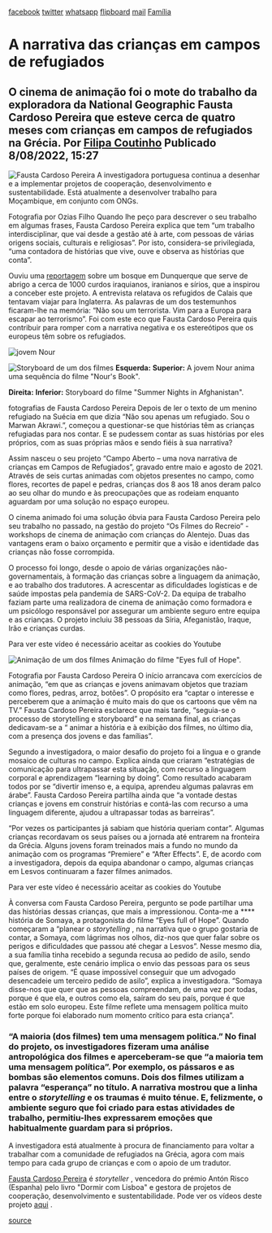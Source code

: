 [facebook](https://www.facebook.com/sharer/sharer.php?u=https%3A%2F%2Fwww.natgeo.pt%2Ffamilia%2F2022%2F08%2Fa-narrativa-das-criancas-em-campos-de-refugiados) [twitter](https://twitter.com/share?url=https%3A%2F%2Fwww.natgeo.pt%2Ffamilia%2F2022%2F08%2Fa-narrativa-das-criancas-em-campos-de-refugiados&via=natgeo&text=A%20narrativa%20das%20crian%C3%A7as%20em%20campos%20de%20refugiados) [whatsapp](https://web.whatsapp.com/send?text=https%3A%2F%2Fwww.natgeo.pt%2Ffamilia%2F2022%2F08%2Fa-narrativa-das-criancas-em-campos-de-refugiados) [flipboard](https://share.flipboard.com/bookmarklet/popout?v=2&title=A%20narrativa%20das%20crian%C3%A7as%20em%20campos%20de%20refugiados&url=https%3A%2F%2Fwww.natgeo.pt%2Ffamilia%2F2022%2F08%2Fa-narrativa-das-criancas-em-campos-de-refugiados) [mail](mailto:?subject=NatGeo&body=https%3A%2F%2Fwww.natgeo.pt%2Ffamilia%2F2022%2F08%2Fa-narrativa-das-criancas-em-campos-de-refugiados%20-%20A%20narrativa%20das%20crian%C3%A7as%20em%20campos%20de%20refugiados) [Família](https://www.natgeo.pt/familia) 
# A narrativa das crianças em campos de refugiados 
## O cinema de animação foi o mote do trabalho da exploradora da National Geographic Fausta Cardoso Pereira que esteve cerca de quatro meses com crianças em campos de refugiados na Grécia. Por [Filipa Coutinho](https://www.natgeo.pt/autor/filipa-coutinho) Publicado 8/08/2022, 15:27 
![Fausta Cardoso Pereira](img/files_styles_image_00_public_fausta.jpg)
A investigadora portuguesa continua a desenhar e a implementar projetos de cooperação, desenvolvimento e sustentabilidade. Está atualmente a desenvolver trabalho para Moçambique, em conjunto com ONGs. 

Fotografia por Ozias Filho Quando lhe peço para descrever o seu trabalho em algumas frases, Fausta Cardoso Pereira explica que tem “um trabalho interdisciplinar, que vai desde a gestão até à arte, com pessoas de várias origens sociais, culturais e religiosas”. Por isto, considera-se privilegiada, “uma contadora de histórias que vive, ouve e observa as histórias que conta”. 

Ouviu uma [reportagem](https://www.tsf.pt/internacional/eu-so-tenho-um-sonho-chegar-ao-reino-unido-10293770.html) sobre um bosque em Dunquerque que serve de abrigo a cerca de 1000 curdos iraquianos, iranianos e sírios, que a inspirou a conceber este projeto. A entrevista relatava os refugidos de Calais que tentavam viajar para Inglaterra. As palavras de um dos testemunhos ficaram-lhe na memória: “Não sou um terrorista. Vim para a Europa para escapar ao terrorismo”. Foi com este eco que Fausta Cardoso Pereira quis contribuir para romper com a narrativa negativa e os estereótipos que os europeus têm sobre os refugiados. 

![jovem Nour](img/files_styles_image_00_public_fausta.jpg)

![Storyboard de um dos filmes](img/files_styles_image_00_public_fausta.jpg)
**Esquerda:** **Superior:** A jovem Nour anima uma sequência do filme "Nour's Book". 

**Direita:** **Inferior:** Storyboard do filme "Summer Nights in Afghanistan". 

fotografias de Fausta Cardoso Pereira Depois de ler o texto de um menino refugiado na Suécia em que dizia “Não sou apenas um refugiado. Sou o Marwan Akrawi.”, começou a questionar-se que histórias têm as crianças refugiadas para nos contar. E se pudessem contar as suas histórias por eles próprios, com as suas próprias mãos e sendo fiéis à sua narrativa? 

Assim nasceu o seu projeto “Campo Aberto – uma nova narrativa de crianças em Campos de Refugiados”, gravado entre maio e agosto de 2021. Através de seis curtas animadas com objetos presentes no campo, como flores, recortes de papel e pedras, crianças dos 8 aos 18 anos deram palco ao seu olhar do mundo e às preocupações que as rodeiam enquanto aguardam por uma solução no espaço europeu. 

O cinema animado foi uma solução óbvia para Fausta Cardoso Pereira pelo seu trabalho no passado, na gestão do projeto “Os Filmes do Recreio” - workshops de cinema de animação com crianças do Alentejo. Duas das vantagens eram o baixo orçamento e permitir que a visão e identidade das crianças não fosse corrompida. 

O processo foi longo, desde o apoio de várias organizações não-governamentais, à formação das crianças sobre a linguagem da animação, e ao trabalho dos tradutores. A acrescentar as dificuldades logísticas e de saúde impostas pela pandemia de SARS-CoV-2. Da equipa de trabalho faziam parte uma realizadora de cinema de animação como formadora e um psicólogo responsável por assegurar um ambiente seguro entre equipa e as crianças. O projeto incluiu 38 pessoas da Síria, Afeganistão, Iraque, Irão e crianças curdas. 

Para ver este vídeo é necessário aceitar as cookies do Youtube 

![Animação de um dos filmes](img/files_styles_image_00_public_fausta.jpg)
Animação do filme "Eyes full of Hope". 

Fotografia por Fausta Cardoso Pereira O início arrancava com exercícios de animação, “em que as crianças e jovens animavam objetos que traziam como flores, pedras, arroz, botões”. O propósito era “captar o interesse e perceberem que a animação é muito mais do que os cartoons que vêm na TV.” Fausta Cardoso Pereira esclarece que mais tarde, “seguia-se o processo de storytelling e storyboard” e na semana final, as crianças dedicavam-se a “ animar a história e à exibição dos filmes, no último dia, com a presença dos jovens e das famílias”. 

Segundo a investigadora, o maior desafio do projeto foi a língua e o grande mosaico de culturas no campo. Explica ainda que criaram “estratégias de comunicação para ultrapassar esta situação, com recurso a linguagem corporal e aprendizagem “learning by doing”. Como resultado acabaram todos por se “divertir imenso e, a equipa, aprendeu algumas palavras em árabe”. Fausta Cardoso Pereira partilha ainda que “a vontade destas crianças e jovens em construir histórias e contá-las com recurso a uma linguagem diferente, ajudou a ultrapassar todas as barreiras”. 

“Por vezes os participantes já sabiam que história queriam contar”. Algumas crianças recordavam os seus países ou a jornada até entrarem na fronteira da Grécia. Alguns jovens foram treinados mais a fundo no mundo da animação com os programas “Premiere” e “After Effects”. E, de acordo com a investigadora, depois da equipa abandonar o campo, algumas crianças em Lesvos continuaram a fazer filmes animados. 

Para ver este vídeo é necessário aceitar as cookies do Youtube 

À conversa com Fausta Cardoso Pereira, pergunto se pode partilhar uma das histórias dessas crianças, que mais a impressionou. Conta-me a **** história de Somaya, a protagonista do filme “Eyes full of Hope”. Quando começaram a “planear o _storytelling_ , na narrativa que o grupo gostaria de contar, a Somaya, com lágrimas nos olhos, diz-nos que quer falar sobre os perigos e dificuldades que passou até chegar a Lesvos”. Nesse mesmo dia, a sua família tinha recebido a segunda recusa ao pedido de asilo, sendo que, geralmente, este cenário implica o envio das pessoas para os seus países de origem. “É quase impossível conseguir que um advogado desencadeie um terceiro pedido de asilo”, explica a investigadora. “Somaya disse-nos que quer que as pessoas compreendam, de uma vez por todas, porque é que ela, e outros como ela, saíram do seu país, porque é que estão em solo europeu. Este filme reflete uma mensagem política muito forte porque foi elaborado num momento crítico para esta criança”. 

### “A maioria (dos filmes) tem uma mensagem política.” No final do projeto, os investigadores fizeram uma análise antropológica dos filmes e aperceberam-se que “a maioria tem uma mensagem política”. Por exemplo, os pássaros e as bombas são elementos comuns. Dois dos filmes utilizam a palavra “esperança” no título. A narrativa mostrou que a linha entre o _storytelling_ e os traumas é muito ténue. E, felizmente, o ambiente seguro que foi criado para estas atividades de trabalho, permitiu-lhes expressarem emoções que habitualmente guardam para si próprios. 

A investigadora está atualmente à procura de financiamento para voltar a trabalhar com a comunidade de refugiados na Grécia, agora com mais tempo para cada grupo de crianças e com o apoio de um tradutor. 

[Fausta Cardoso Pereira](http://www.faustacardosopereira.com/) é _storyteller_ , vencedora do prémio Antón Risco (Espanha) pelo livro "Dormir com Lisboa" e gestora de projetos de cooperação, desenvolvimento e sustentabilidade. Pode ver os vídeos deste projeto [aqui](https://www.youtube.com/channel/UC7_KyGXsCEhRVk7kn_yJ3AA/videos) . 



[source](https://www.natgeo.pt/familia/2022/08/a-narrativa-das-criancas-em-campos-de-refugiados)
